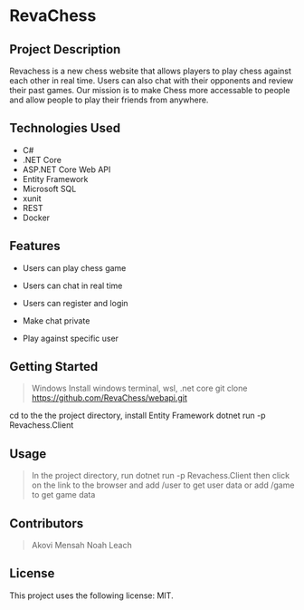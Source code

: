 # RevaChess

## Project Description

Revachess is a new chess website that allows players to play chess against each other in real time. Users can also chat with their opponents and review their past games. Our mission is to make Chess more accessable to people and allow people to play their friends from anywhere.

## Technologies Used

* C#
* .NET Core
* ASP.NET Core Web API
* Entity Framework
* Microsoft SQL
* xunit
* REST
* Docker

## Features

* Users can play chess game
* Users can chat in real time
* Users can register and login

* Make chat private
* Play against specific user

## Getting Started

> Windows 
Install windows terminal, wsl, .net core
git clone https://github.com/RevaChess/webapi.git

cd to the the project directory, install Entity Framework
dotnet run -p Revachess.Client

## Usage

> In the project directory, run dotnet run -p Revachess.Client then click on the link to the browser and add /user to get user data or add /game to get game data

## Contributors

> Akovi Mensah
> Noah Leach

## License

This project uses the following license: MIT.

